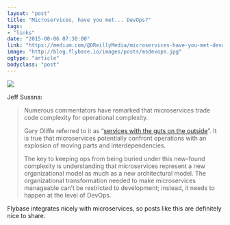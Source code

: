 ```yaml
---
layout: "post"
title: "Microservices, have you met... DevOps?"
tags: 
- "links"
date: "2015-08-06 07:30:00"
link: "https://medium.com/@OReillyMedia/microservices-have-you-met-devops-8a5a432c5900"
image: "http://blog.flybase.io/images/posts/msdevops.jpg"
ogtype: "article"
bodyclass: "post"
---
```


<div class="box-wrap"><div class="box">
	<img src="http://blog.flybase.io/images/posts/msdevops.jpg" />
</div></div>

Jeff Sussna:

> Numerous commentators have remarked that microservices trade code complexity for operational complexity. 
> 
> Gary Oliffe referred to it as “[services with the guts on the outside](http://blogs.gartner.com/gary-olliffe/2015/01/30/microservices-guts-on-the-outside/)”. It is true that microservices potentially confront operations with an explosion of moving parts and interdependencies.
> 
> The key to keeping ops from being buried under this new-found complexity is understanding that microservices represent a new organizational model as much as a new architectural model. The organizational transformation needed to make microservices manageable can’t be restricted to development; instead, it needs to happen at the level of DevOps.

Flybase integrates nicely with microservices, so posts like this are definitely nice to share.
